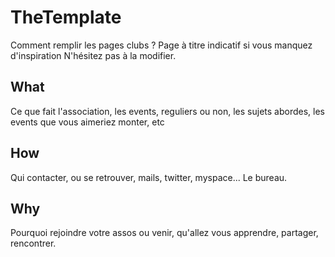 <!-- TITLE: TheTemplate -->
<!-- SUBTITLE: A quick summary of Thetemplate -->

# TheTemplate
Comment remplir les pages clubs ? Page à titre indicatif si vous manquez d'inspiration
N'hésitez pas à la modifier. 

## What

Ce que fait l'association, les events, reguliers ou non, les sujets abordes, les events que vous aimeriez monter, etc

## How

Qui contacter, ou se retrouver, mails, twitter, myspace...
Le bureau.

## Why

Pourquoi rejoindre votre assos ou venir, qu'allez vous apprendre, partager, rencontrer.
